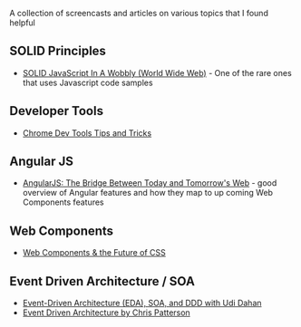 A collection of screencasts and articles on various topics that I found helpful

SOLID Principles
----------------
* [SOLID JavaScript In A Wobbly (World Wide Web)](https://www.youtube.com/watch?v=TAVn7s-kO9o) - One of the rare ones that uses Javascript code samples


Developer Tools
---------------
* [Chrome Dev Tools Tips and Tricks](https://developer.chrome.com/devtools/docs/tips-and-tricks)

Angular JS
----------
* [AngularJS: The Bridge Between Today and Tomorrow's Web](https://www.youtube.com/watch?v=Po2JDV6Iebc) - good overview of Angular features and how they map to up coming Web Components features

Web Components
--------------
* [Web Components & the Future of CSS](https://www.youtube.com/watch?v=QHxrr6Q82yI)

Event Driven Architecture / SOA
-----------------------------
* [Event-Driven Architecture (EDA), SOA, and DDD with Udi Dahan](https://vimeo.com/57644944)
* [Event Driven Architecture by Chris Patterson](http://www.drowningintechnicaldebt.com/ShawnWeisfeld/archive/2010/02/04/event-driven-architecture-by-chris-patterson-north-dallas-.net.aspx)
